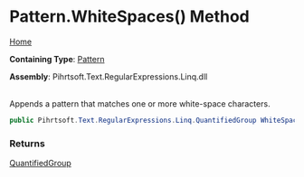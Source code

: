 # Pattern\.WhiteSpaces\(\) Method

[Home](../../../../../../README.md)

**Containing Type**: [Pattern](../README.md)

**Assembly**: Pihrtsoft\.Text\.RegularExpressions\.Linq\.dll

\
Appends a pattern that matches one or more white\-space characters\.

```csharp
public Pihrtsoft.Text.RegularExpressions.Linq.QuantifiedGroup WhiteSpaces()
```

### Returns

[QuantifiedGroup](../../QuantifiedGroup/README.md)

